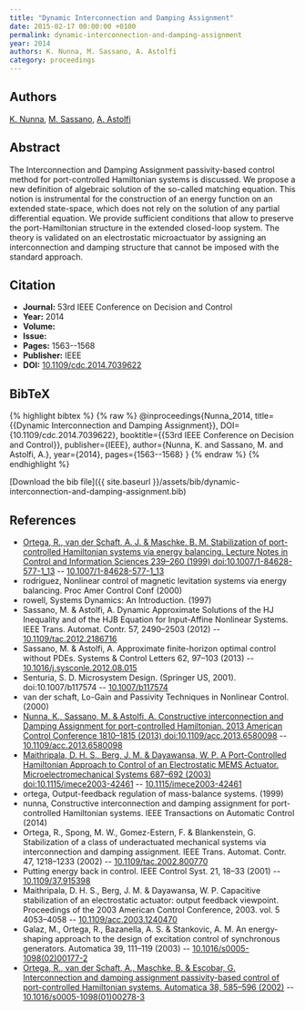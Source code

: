 ```yaml
---
title: "Dynamic Interconnection and Damping Assignment"
date: 2015-02-17 00:00:00 +0100
permalink: dynamic-interconnection-and-damping-assignment
year: 2014
authors: K. Nunna, M. Sassano, A. Astolfi
category: proceedings
---
```

 
## Authors
[K. Nunna](authors/kameswarie-nunna), [M. Sassano](authors/mario-sassano), [A. Astolfi](authors/alessandro-astolfi)
 
## Abstract
The Interconnection and Damping Assignment passivity-based control method for port-controlled Hamiltonian systems is discussed. We propose a new definition of algebraic solution of the so-called matching equation. This notion is instrumental for the construction of an energy function on an extended state-space, which does not rely on the solution of any partial differential equation. We provide sufficient conditions that allow to preserve the port-Hamiltonian structure in the extended closed-loop system. The theory is validated on an electrostatic microactuator by assigning an interconnection and damping structure that cannot be imposed with the standard approach.
 
## Citation
- **Journal:** 53rd IEEE Conference on Decision and Control
- **Year:** 2014
- **Volume:** 
- **Issue:** 
- **Pages:** 1563--1568
- **Publisher:** IEEE
- **DOI:** [10.1109/cdc.2014.7039622](https://doi.org/10.1109/cdc.2014.7039622)
 
## BibTeX
{% highlight bibtex %}
{% raw %}
@inproceedings{Nunna_2014,
  title={{Dynamic Interconnection and Damping Assignment}},
  DOI={10.1109/cdc.2014.7039622},
  booktitle={{53rd IEEE Conference on Decision and Control}},
  publisher={IEEE},
  author={Nunna, K. and Sassano, M. and Astolfi, A.},
  year={2014},
  pages={1563--1568}
}
{% endraw %}
{% endhighlight %}
 
[Download the bib file]({{ site.baseurl }}/assets/bib/dynamic-interconnection-and-damping-assignment.bib)
 
## References
- [Ortega, R., van der Schaft, A. J. & Maschke, B. M. Stabilization of port-controlled Hamiltonian systems via energy balancing. Lecture Notes in Control and Information Sciences 239–260 (1999) doi:10.1007/1-84628-577-1_13](stabilization-of-port-controlled-hamiltonian-systems-via-energy-balancing) -- [10.1007/1-84628-577-1_13](https://doi.org/10.1007/1-84628-577-1_13)
- rodriguez, Nonlinear control of magnetic levitation systems via energy balancing. Proc Amer Control Conf (2000)
- rowell, Systems Dynamics: An Introduction. (1997)
- Sassano, M. & Astolfi, A. Dynamic Approximate Solutions of the HJ Inequality and of the HJB Equation for Input-Affine Nonlinear Systems. IEEE Trans. Automat. Contr. 57, 2490–2503 (2012) -- [10.1109/tac.2012.2186716](https://doi.org/10.1109/tac.2012.2186716)
- Sassano, M. & Astolfi, A. Approximate finite-horizon optimal control without PDEs. Systems &amp; Control Letters 62, 97–103 (2013) -- [10.1016/j.sysconle.2012.08.015](https://doi.org/10.1016/j.sysconle.2012.08.015)
- Senturia, S. D. Microsystem Design. (Springer US, 2001). doi:10.1007/b117574 -- [10.1007/b117574](https://doi.org/10.1007/b117574)
- van der schaft, Lo-Gain and Passivity Techniques in Nonlinear Control. (2000)
- [Nunna, K., Sassano, M. & Astolfi, A. Constructive interconnection and Damping Assignment for port-controlled Hamiltonian. 2013 American Control Conference 1810–1815 (2013) doi:10.1109/acc.2013.6580098](constructive-interconnection-and-damping-assignment-for-port-controlled-hamiltonian) -- [10.1109/acc.2013.6580098](https://doi.org/10.1109/acc.2013.6580098)
- [Maithripala, D. H. S., Berg, J. M. & Dayawansa, W. P. A Port-Controlled Hamiltonian Approach to Control of an Electrostatic MEMS Actuator. Microelectromechanical Systems 687–692 (2003) doi:10.1115/imece2003-42461](a-port-controlled-hamiltonian-approach-to-control-of-an-electrostatic-mems-actuator) -- [10.1115/imece2003-42461](https://doi.org/10.1115/imece2003-42461)
- ortega, Output-feedback regulation of mass-balance systems. (1999)
- nunna, Constructive interconnection and damping assignment for port-controlled Hamiltonian systems. IEEE Transactions on Automatic Control (2014)
- Ortega, R., Spong, M. W., Gomez-Estern, F. & Blankenstein, G. Stabilization of a class of underactuated mechanical systems via interconnection and damping assignment. IEEE Trans. Automat. Contr. 47, 1218–1233 (2002) -- [10.1109/tac.2002.800770](https://doi.org/10.1109/tac.2002.800770)
- Putting energy back in control. IEEE Control Syst. 21, 18–33 (2001) -- [10.1109/37.915398](https://doi.org/10.1109/37.915398)
- Maithripala, D. H. S., Berg, J. M. & Dayawansa, W. P. Capacitive stabilization of an electrostatic actuator: output feedback viewpoint. Proceedings of the 2003 American Control Conference, 2003. vol. 5 4053–4058 -- [10.1109/acc.2003.1240470](https://doi.org/10.1109/acc.2003.1240470)
- Galaz, M., Ortega, R., Bazanella, A. S. & Stankovic, A. M. An energy-shaping approach to the design of excitation control of synchronous generators. Automatica 39, 111–119 (2003) -- [10.1016/s0005-1098(02)00177-2](https://doi.org/10.1016/s0005-1098(02)00177-2)
- [Ortega, R., van der Schaft, A., Maschke, B. & Escobar, G. Interconnection and damping assignment passivity-based control of port-controlled Hamiltonian systems. Automatica 38, 585–596 (2002)](interconnection-and-damping-assignment-passivity-based-control-of-port-controlled-hamiltonian-systems) -- [10.1016/s0005-1098(01)00278-3](https://doi.org/10.1016/s0005-1098(01)00278-3)

